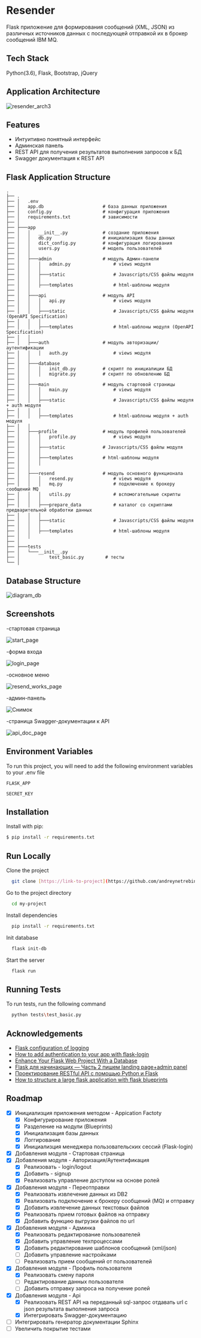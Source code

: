 
# Resender

Flask приложение для формирования сообщений (XML, JSON) из различных источников данных с последующей отправкой их в брокер сообщений IBM MQ.

## Tech Stack

Python(3.6), Flask, Bootstrap, jQuery

## Application Architecture

![resender_arch3](https://github.com/user-attachments/assets/ad5aa124-2052-4115-bf84-8ccc5b423013)

## Features

- Интуитивно понятный интерфейс
- Админская панель
- REST API для получения результатов выполнения запросов к БД
- Swagger документация к REST API

## Flask Application Structure
```
.
├── .
├── │   .env                        
├── │   app.db                      # база данных приложения  
├── │   config.py                   # конфигурация приложения
├── │   requirements.txt            # зависимости
├── │
├── ├───app
├── │   │   __init__.py             # создание приложения
├── │   │   db.py                   # инициализация базы данных
├── │   │   dict_config.py          # конфигурация логирования
├── │   │   users.py                # модель пользователей
├── │   │
├── │   ├───admin                   # модуль Админ-панели
├── │   │   │   admin.py                # views модуля
├── │   │   │
├── │   │   ├───static                  # Javascripts/CSS файлы модуля
├── │   │   │
├── │   │   ├───templates               # html-шаблоны модуля  
├── │   │
├── │   ├───api                     # модуль API   
├── │   │   │   api.py                  # views модуля  
├── │   │   │
├── │   │   ├───static                  # Javascripts/CSS файлы модуля (OpenAPI Specification)
├── │   │   │
├── │   │   ├───templates               # html-шаблоны модуля (OpenAPI Specification)
├── │   │
├── │   ├───auth                    # модуль авторизации/аутентификации
├── │   │   │   auth.py                 # views модуля
├── │   │
├── │   ├───database
├── │   │   │   init_db.py          # скрипт по инициалиции БД  
├── │   │   │   migrate.py          # скрипт по обновлению БД
├── │   │
├── │   ├───main                    # модуль стартовой страницы
├── │   │   │   main.py                 # views модуля
├── │   │   │
├── │   │   ├───static                  # Javascripts/CSS файлы модуля + auth модуля
├── │   │   │
├── │   │   ├───templates               # html-шаблоны модуля + auth модуля
├── │   │
├── │   ├───profile                 # модуль профилей пользователей
├── │   │   │   profile.py              # views модуля
├── │   │   │
├── │   │   ├───static              # Javascripts/CSS файлы модуля
├── │   │   │
├── │   │   ├───templates           # html-шаблоны модуля
├── │   │   │
├── │   │
├── │   ├───resend                  # модуль основного функционала
├── │   │   │   resend.py               # views модуля
├── │   │   │   mq.py                   # подключение к брокеру сообщений MQ
├── │   │   │   utils.py                # вспомогательные скрипты
├── │   │   │
├── │   │   ├───prepare_data            # каталог со скриптами предварительной обработки данных
├── │   │   │
├── │   │   ├───static                  # Javascripts/CSS файлы модуля             
├── │   │   │
├── │   │   ├───templates               # html-шаблоны модуля
├── │   │
├── │
├── ├───tests
├── │   └───__init__.py
├── │           test_basic.py        # тесты
└── │
```

## Database Structure

![diagram_db](https://github.com/user-attachments/assets/1b065ab0-ebce-4d52-a9c0-364802ad1301)

## Screenshots
-стартовая страница

![start_page](https://github.com/user-attachments/assets/560ec36c-4136-48a4-a413-1a57b3cd9a78)

-форма входа

![login_page](https://github.com/user-attachments/assets/444737c4-bdcf-4956-8c5f-ec4800675080)

-основное меню

![resend_works_page](https://github.com/user-attachments/assets/68984976-4f0b-4ee5-8800-2db543df7848)

-админ-панель

![Снимок](https://github.com/user-attachments/assets/37b70aa2-d124-4d0f-aa39-06435ea533c5)

-страница Swagger-документации к API

![api_doc_page](https://github.com/user-attachments/assets/20418d5f-704b-4a5c-8c24-45c6a1c001b1)


## Environment Variables

To run this project, you will need to add the following environment variables to your .env file

`FLASK_APP`

`SECRET_KEY`


## Installation

Install with pip:

```bash
$ pip install -r requirements.txt
```
    
## Run Locally

Clone the project

```bash
  git clone [https://link-to-project](https://github.com/andreynetrebin/resender_app.git)
```

Go to the project directory

```bash
  cd my-project
```

Install dependencies

```bash
  pip install -r requirements.txt
```

Init database

```bash
  flask init-db
```

Start the server

```bash
  flask run
```


## Running Tests

To run tests, run the following command

```bash
  python tests\test_basic.py
```
## Acknowledgements

 - [Flask configuration of logging](https://flask.palletsprojects.com/en/3.0.x/logging/#basic-configuration)
 - [How to add authentication to your app with flask-login](https://www.digitalocean.com/community/tutorials/how-to-add-authentication-to-your-app-with-flask-login)
 - [Enhance Your Flask Web Project With a Database](https://realpython.com/flask-database/)
 - [Flask для начинающих — Часть 2 пишем landing page+admin panel](https://habr.com/ru/articles/784770/)
 - [Проектирование RESTful API с помощью Python и Flask](https://habr.com/ru/articles/246699/)
 - [How to structure a large flask application with flask blueprints](https://www.digitalocean.com/community/tutorials/how-to-structure-a-large-flask-application-with-flask-blueprints-and-flask-sqlalchemy)

## Roadmap

- [x] Инициализция приложения методом - Appication Factoty
    - [x] Конфигурирование приложения
    - [x] Разделение на модули (Blueprints)
    - [x] Инициализация базы данных
    - [x] Логгирование
    - [x] Инициализция менеджера пользовательских сессий (Flask-login)
- [x] Добавления модуля -  Стартовая страница
- [x] Добавления модуля -  Авторизация/Аутентификация
    - [x] Реализовать - login/logout
    - [x] Добавить - signup
    - [x] Реализовать управление доступом на основе ролей
- [x] Добавления модуля -  Переотправки
    - [x] Реализовать извлечение данных из DB2
    - [x] Реализовать подключение к брокеру сообщений (MQ) и отправку
    - [x] Добавить извлечение данных текстовых файлов
    - [x] Реализовать прием готовых файлов на отправку
    - [x] Добавить функцию выгрузки файлов по url
- [x] Добавления модуля -  Админка
    - [x] Реализовать редактирование пользователей
    - [x] Добавить управление техпроцессами
    - [x] Добавить редактирование шаблонов сообщений (xml/json)
    - [ ] Добавить управление настройками
    - [ ] Реализовать прием сообщений от пользователей
- [x] Добавления модуля -  Профиль пользователя
    - [x] Реализовать смену пароля 
    - [ ] Редактирование данных пользователя
    - [ ] Добавить отправку запроса на получение ролей 
- [x] Добавления модуля -  Api
    - [x] Реализовать REST API на переданный sql-запрос отдавать url с json результата выполнения запроса
    - [x] Интегрировать Swagger-документацию
- [ ] Интегрировать генератор документации Sphinx
- [ ] Увеличить покрытие тестами
